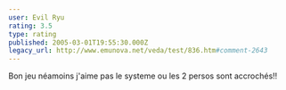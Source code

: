 ```yaml
---
user: Evil Ryu
rating: 3.5
type: rating
published: 2005-03-01T19:55:30.000Z
legacy_url: http://www.emunova.net/veda/test/836.htm#comment-2643
---
```

Bon jeu néamoins j'aime pas le systeme ou les 2 persos sont accrochés!!